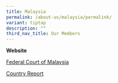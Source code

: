 ```yaml
---
title: Malaysia
permalink: /about-us/malaysia/permalink/
variant: tiptap
description: ""
third_nav_title: Our Members
---
```

<p><strong>Website</strong>
</p>
<p><a href="https://www.kehakiman.gov.my/en" rel="noopener noreferrer nofollow" target="_blank">Federal Court of Malaysia</a>
</p>
<p></p>
<p><a href="/files/malaysia speech.pdf" rel="noopener noreferrer nofollow" target="_blank">Country Report</a>
</p>
<p></p>